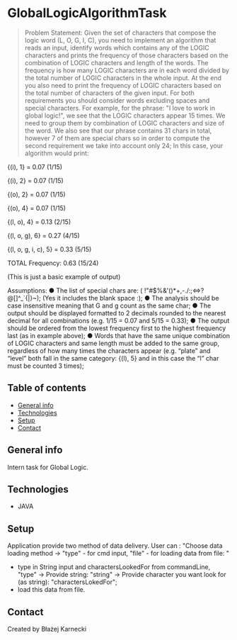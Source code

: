 # GlobalLogicAlgorithmTask
> Problem Statement:
Given the set of characters that compose the logic word (L, O, G, I, C), you need to implement an algorithm that
reads an input, identify words which contains any of the LOGIC characters and prints the frequency of those
characters based on the combination of LOGIC characters and length of the words. The frequency is how many
LOGIC characters are in each word divided by the total number of LOGIC characters in the whole input. At the end
you also need to print the frequency of LOGIC characters based on the total number of characters of the given input.
For both requirements you should consider words excluding spaces and special characters.
For example, for the phrase: "I love to work in global logic!", we see that the LOGIC characters appear 15 times. We
need to group them by combination of LOGIC characters and size of the word. We also see that our phrase contains
31 chars in total, however 7 of them are special chars so in order to compute the second requirement we take into
account only 24;
In this case, your algorithm would print:

{(i), 1} = 0.07 (1/15)

{(i), 2} = 0.07 (1/15)

{(o), 2} = 0.07 (1/15)

{(o), 4} = 0.07 (1/15)

{(l, o), 4} = 0.13 (2/15)

{(l, o, g), 6} = 0.27 (4/15)

{(l, o, g, i, c), 5} = 0.33 (5/15)

TOTAL Frequency: 0.63 (15/24)

(This is just a basic example of output)

Assumptions:
● The list of special chars are: ( !"#$%&'()*+,-./:;<=>?@[\]^_`{|}~); (Yes it includes the blank
space :);
● The analysis should be case insensitive meaning that G and g count as the same char;
● The output should be displayed formatted to 2 decimals rounded to the nearest decimal for all combinations
(e.g. 1/15 = 0.07 and 5/15 = 0.33);
● The output should be ordered from the lowest frequency first to the highest frequency last (as in example
above);
● Words that have the same unique combination of LOGIC characters and same length must be added to the
same group, regardless of how many times the characters appear (e.g. “plate” and “level” both fall in the
same category: {(l), 5} and in this case the “l” char must be counted 3 times);

## Table of contents
* [General info](#general-info)
* [Technologies](#technologies)
* [Setup](#setup)
* [Contact](#contact)

## General info
Intern task for Global Logic.

## Technologies
- JAVA

## Setup
Application provide two method of data delivery. User can :
"Choose data loading method -> "type" - for cmd input, "file" - for loading data from file: "

- type in String input and charactersLookedFor from commandLine,
"type" -> Provide string: "string" -> Provide character you want look for (as string): "charactersLokedFor";
- load this data from file.


## Contact
Created by Błażej Karnecki
